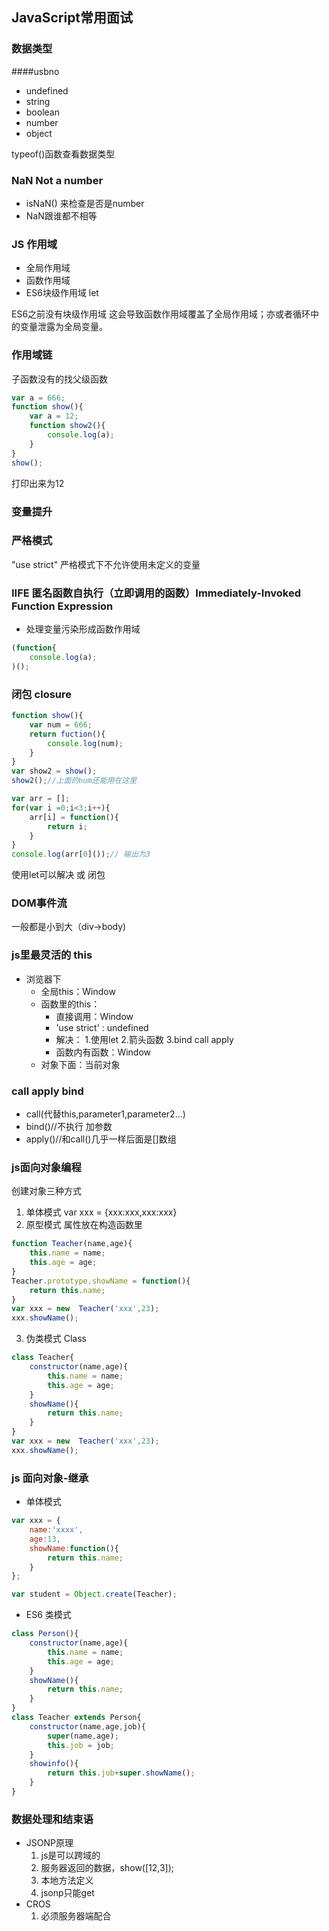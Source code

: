 ## JavaScript常用面试

### 数据类型
####usbno
- undefined
- string
- boolean
- number
- object

typeof()函数查看数据类型

### NaN  Not a number

- isNaN() 来检查是否是number
- NaN跟谁都不相等


### JS 作用域
- 全局作用域
- 函数作用域
- ES6块级作用域  let

ES6之前没有块级作用域  这会导致函数作用域覆盖了全局作用域；亦或者循环中的变量泄露为全局变量。

### 作用域链
子函数没有的找父级函数

```javascript
var a = 666;
function show(){
    var a = 12;
    function show2(){
        console.log(a);
    }
}
show();
```
打印出来为12

### 变量提升

### 严格模式
"use strict" 严格模式下不允许使用未定义的变量

### IIFE 匿名函数自执行（立即调用的函数）Immediately-Invoked Function Expression
- 处理变量污染形成函数作用域
```javascript
(function{
    console.log(a);
)();
```

### 闭包 closure
```javascript
function show(){
    var num = 666;
    return fuction(){
        console.log(num);
    }
}
var show2 = show();
show2();//上面的num还能用在这里 
```

```javascript
var arr = [];
for(var i =0;i<3;i++){
    arr[i] = function(){
        return i;
    }
}
console.log(arr[0]());// 输出为3
```
使用let可以解决 或 闭包

### DOM事件流
一般都是小到大（div->body)

### js里最灵活的   this
- 浏览器下
    - 全局this：Window
    - 函数里的this：
        - 直接调用：Window
        - 'use strict' : undefined
        - 解决：
                1.使用let
                2.箭头函数
                3.bind call apply
        - 函数内有函数：Window 
    - 对象下面：当前对象
    
### call apply bind

- call(代替this,parameter1,parameter2...) 
- bind()//不执行 加参数
- apply()//和call()几乎一样后面是[]数组

### js面向对象编程
创建对象三种方式
1. 单体模式 var xxx = {xxx:xxx,xxx:xxx}
2. 原型模式 属性放在构造函数里
```javascript
function Teacher(name,age){
    this.name = name;
    this.age = age;
}
Teacher.prototype.showName = function(){
    return this.name;
}
var xxx = new  Teacher('xxx',23);
xxx.showName();
```
3. 伪类模式  Class
```javascript
class Teacher{
    constructor(name,age){
        this.name = name;
        this.age = age;
    }
    showName(){
        return this.name;
    }
}
var xxx = new  Teacher('xxx',23);
xxx.showName();
```

### js 面向对象-继承

- 单体模式
```javascript
var xxx = {
    name:'xxxx',
    age:13,
    showName:function(){
        return this.name;
    }
};

var student = Object.create(Teacher);
```
- ES6 类模式
```javascript
class Person(){
    constructor(name,age){
        this.name = name;
        this.age = age;
    }
    showName(){
        return this.name;
    }
}
class Teacher extends Person{
    constructor(name,age,job){
        super(name,age);
        this.job = job;
    }
    showinfo(){
        return this.job+super.showName();
    }
}
```

### 数据处理和结束语


  - JSONP原理
     1.  js是可以跨域的
     2.  服务器返回的数据，show([12,3]);
     3.  本地方法定义
     4.  jsonp只能get
  - CROS
     1. 必须服务器端配合